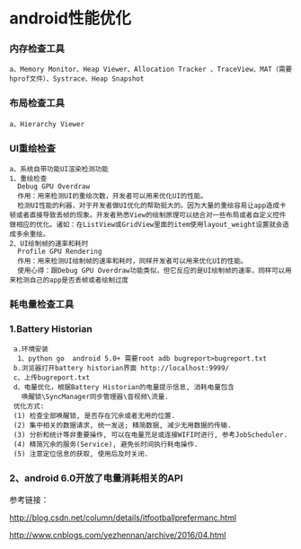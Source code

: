 # android性能优化

### 内存检查工具
    a、Memory Monitor、Heap Viewer、Allocation Tracker 、TraceView、MAT（需要hprof文件）、Systrace、Heap Snapshot

### 布局检查工具
    a、Hierarchy Viewer

### UI重绘检查
    a、系统自带功能UI渲染检测功能
    1、重绘检查
      Debug GPU Overdraw
      作用：用来检测UI的重绘次数，开发者可以用来优化UI的性能。
      检测UI性能的利器，对于开发者做UI优化的帮助挺大的。因为大量的重绘容易让app造成卡顿或者直接导致丢帧的现象。开发者熟悉View的绘制原理可以结合对一些布局或者自定义控件做相应的优化。诸如：在ListView或GridView里面的item使用layout_weight设置就会造成多余重绘。
    2、UI绘制帧的速率和耗时
      Profile GPU Rendering
      作用：用来检测UI绘制帧的速率和耗时，同样开发者可以用来优化UI的性能。
      使用心得：跟Debug GPU Overdraw功能类似，但它反应的是UI绘制帧的速率，同样可以用来检测自己的app是否丢帧或者绘制过度


### 耗电量检查工具

### 1.Battery Historian
     a.环境安装
      1、python go  android 5.0+ 需要root adb bugreport>bugreport.txt
     b.浏览器打开battery historian界面 http://localhost:9999/
     c、上传bugreport.txt
     d、电量优化，根据Battery Historian的电量提示信息, 消耗电量包含 
       唤醒锁\SyncManager同步管理器\音视频\流量.
     优化方式: 
     (1) 检查全部唤醒锁, 是否存在冗余或者无用的位置. 
     (2) 集中相关的数据请求, 统一发送; 精简数据, 减少无用数据的传输. 
     (3) 分析和统计等非重要操作, 可以在电量充足或连接WIFI时进行, 参考JobScheduler. 
     (4) 精简冗余的服务(Service), 避免长时间执行耗电操作. 
     (5) 注意定位信息的获取, 使用后及时关闭.
### 2、android 6.0开放了电量消耗相关的API


参考链接：

http://blog.csdn.net/column/details/itfootballprefermanc.html

http://www.cnblogs.com/yezhennan/archive/2016/04.html
   